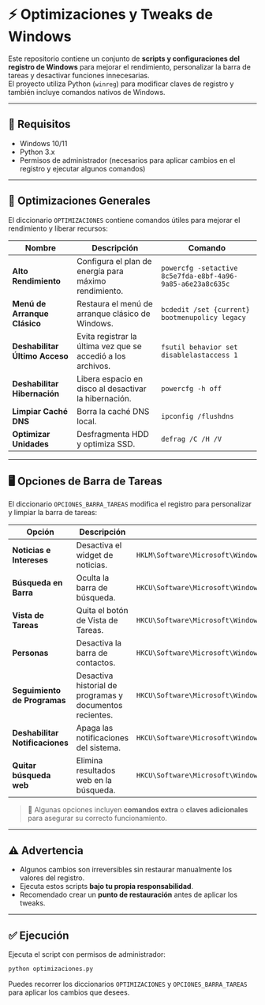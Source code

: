 # ⚡ Optimizaciones y Tweaks de Windows

Este repositorio contiene un conjunto de **scripts y configuraciones del registro de Windows** para mejorar el rendimiento, personalizar la barra de tareas y desactivar funciones innecesarias.  
El proyecto utiliza Python (`winreg`) para modificar claves de registro y también incluye comandos nativos de Windows.

---

## 📌 Requisitos

- Windows 10/11  
- Python 3.x  
- Permisos de administrador (necesarios para aplicar cambios en el registro y ejecutar algunos comandos)  

---

## 🚀 Optimizaciones Generales

El diccionario `OPTIMIZACIONES` contiene comandos útiles para mejorar el rendimiento y liberar recursos:

| Nombre | Descripción | Comando |
|--------|-------------|---------|
| **Alto Rendimiento** | Configura el plan de energía para máximo rendimiento. | `powercfg -setactive 8c5e7fda-e8bf-4a96-9a85-a6e23a8c635c` |
| **Menú de Arranque Clásico** | Restaura el menú de arranque clásico de Windows. | `bcdedit /set {current} bootmenupolicy legacy` |
| **Deshabilitar Último Acceso** | Evita registrar la última vez que se accedió a los archivos. | `fsutil behavior set disablelastaccess 1` |
| **Deshabilitar Hibernación** | Libera espacio en disco al desactivar la hibernación. | `powercfg -h off` |
| **Limpiar Caché DNS** | Borra la caché DNS local. | `ipconfig /flushdns` |
| **Optimizar Unidades** | Desfragmenta HDD y optimiza SSD. | `defrag /C /H /V` |

---

## 🖥️ Opciones de Barra de Tareas

El diccionario `OPCIONES_BARRA_TAREAS` modifica el registro para personalizar y limpiar la barra de tareas:

| Opción | Descripción | Ruta Registro / Clave |
|--------|-------------|------------------------|
| **Noticias e Intereses** | Desactiva el widget de noticias. | `HKLM\Software\Microsoft\Windows\CurrentVersion\Policies\Explorer\HideSCANewsAndInterestsButton` |
| **Búsqueda en Barra** | Oculta la barra de búsqueda. | `HKCU\Software\Microsoft\Windows\CurrentVersion\Search\SearchboxTaskbarMode` |
| **Vista de Tareas** | Quita el botón de Vista de Tareas. | `HKCU\Software\Microsoft\Windows\CurrentVersion\Explorer\Advanced\ShowTaskViewButton` |
| **Personas** | Desactiva la barra de contactos. | `HKCU\Software\Microsoft\Windows\CurrentVersion\Explorer\Advanced\People\PeopleBand` |
| **Seguimiento de Programas** | Desactiva historial de programas y documentos recientes. | `HKCU\Software\Microsoft\Windows\CurrentVersion\Explorer\Advanced\Start_TrackProgs` |
| **Deshabilitar Notificaciones** | Apaga las notificaciones del sistema. | `HKCU\Software\Microsoft\Windows\CurrentVersion\PushNotifications\ToastEnabled` |
| **Quitar búsqueda web** | Elimina resultados web en la búsqueda. | `HKCU\Software\Microsoft\Windows\CurrentVersion\Search\BingSearchEnabled` |

> 🔧 Algunas opciones incluyen **comandos extra** o **claves adicionales** para asegurar su correcto funcionamiento.  

---

## ⚠️ Advertencia

- Algunos cambios son irreversibles sin restaurar manualmente los valores del registro.  
- Ejecuta estos scripts **bajo tu propia responsabilidad**.  
- Recomendado crear un **punto de restauración** antes de aplicar los tweaks.  

---

## ✅ Ejecución

Ejecuta el script con permisos de administrador:

```bash
python optimizaciones.py
```

Puedes recorrer los diccionarios `OPTIMIZACIONES` y `OPCIONES_BARRA_TAREAS` para aplicar los cambios que desees.
